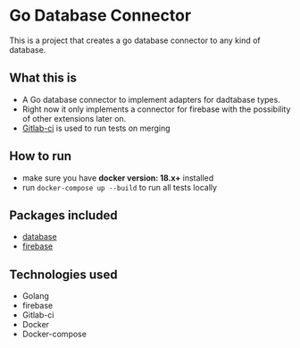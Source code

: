 # Go Database Connector
This is a project that creates a go database connector to any kind of database.


## What this is
- A Go database connector to implement adapters for dadtabase types.
- Right now it only implements a connector for firebase with the possibility of other extensions later on.
- [Gitlab-ci](https://gitlab.com/omaressameldin/go-database-connector) is used to run tests on merging

## How to run
- make sure you have **docker version: 18.x+** installed
- run `docker-compose up --build` to run all tests locally

## Packages included

- [database](./app/pkg/database)
- [firebase](./app/pkg/firebase)

## Technologies used
- Golang
- firebase
- Gitlab-ci
- Docker
- Docker-compose